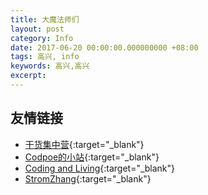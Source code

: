 ```yaml
---
title: 大魔法师们
layout: post
category: Info
date: 2017-06-20 00:00:00.000000000 +08:00
tags: 高兴, info
keywords: 高兴,高兴
excerpt: 
---
```


## 友情链接

* [干货集中营](http://gank.io/){:target="_blank"}
* [Codpoe的小站](http://codpoe.me/){:target="_blank"}
* [Coding and Living](http://www.woaitqs.cc){:target="_blank"}
* [StromZhang](http://http://stormzhang.com){:target="_blank"}
